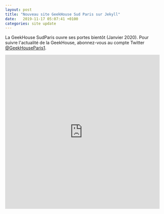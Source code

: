 ```yaml
---
layout: post
title: "Nouveau site GeekHouse Sud Paris sur Jekyll"
date:   2019-11-17 05:07:41 +0100
categories: site update
---
```

La GeekHouse SudParis ouvre ses portes bientôt (Janvier 2020).
Pour suivre l'actualité de la GeekHouse, abonnez-vous au compte Twitter [@GeekHouseParis1](https://twitter.com/GeekHouseParis1).

<div style="max-width: 500px;max-height:500px">
  <div style="position:relative;padding-top:100%;">
    <iframe src="https://www.youtube.com/embed/kMc9YeWu29E" frameborder="0" allow="accelerometer; autoplay; encrypted-media; gyroscope; picture-in-picture" allowfullscreen
      style="position:absolute;top:0;left:0;width:100%;height:100%;"></iframe>
  </div>
</div>
